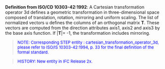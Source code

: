 **Definition from ISO/CD 10303-42:1992**: A Cartesian transformation operator 3d defines a geometric transformation in three-dimensional space composed of translation, rotation, mirroring and uniform scaling. The list of normalized vectors u defines the columns of an orthogonal matrix **T**. These vectors are computed from the direction attributes axis1, axis2 and axis3 by the base axis function. If |**T**|= -1, the transformation includes mirroring.

> <font size="-1" color="#0000FF">NOTE: Corresponding STEP
		entity : cartesian_transformation_operator_3d, please refer to ISO/IS
		10303-42:1994, p. 33 for the final definition of the formal standard. </font>

> <font size="-1" color="#0000FF">HISTORY: New entity in IFC
		Release 2x.</font>